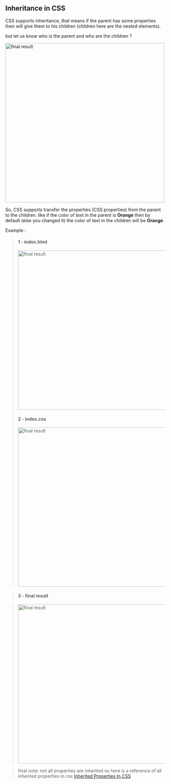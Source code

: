 ## Inheritance in CSS

CSS supports inheritance, that means if the parent has some properties then will give them to his children (children here are the nested elements).

but let us know who is the parent and who are the children ?


<img src="https://i.imgur.com/lwG0jrz.png" alt="final result" width="500" />

So, CSS supports transfer the properties (CSS properties) from the parent to the children.
like if the color of text in the parent is **Orange** then by default (else you changed it) the color of text in the children will be **Orange**.

Example :

> #### **1 - index.html**
>
> <img src="https://i.imgur.com/R7DhzwW.png" alt="final result" width="500" />
>
> #### **2 - index.css**
>
> <img src="https://i.imgur.com/rm4dLum.png" alt="final result" width="500" />

> #### **3 - final result**

> <img src="https://i.imgur.com/KF6oMw2.png" alt="final result" width="500" />

> final note: not all properties are inherited so here is a reference of all inherited properties in css [Inherited Properties In CSS](https://stackoverflow.com/questions/5612302/which-css-properties-are-inherited/#answer-5612360)
